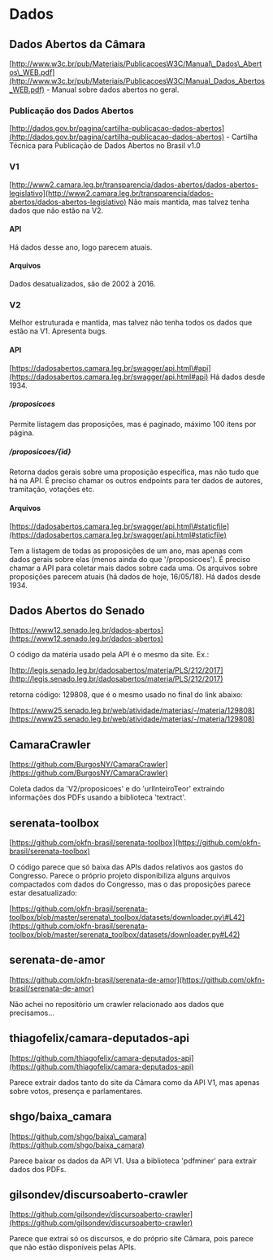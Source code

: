 Dados
=====
Dados Abertos da Câmara
-----------------------
[http://www.w3c.br/pub/Materiais/PublicacoesW3C/Manual\_Dados\_Abertos\_WEB.pdf](http://www.w3c.br/pub/Materiais/PublicacoesW3C/Manual_Dados_Abertos_WEB.pdf) - Manual sobre dados abertos no geral.
### Publicação dos Dados Abertos
[http://dados.gov.br/pagina/cartilha-publicacao-dados-abertos](http://dados.gov.br/pagina/cartilha-publicacao-dados-abertos) - Cartilha Técnica para Publicação de Dados Abertos no Brasil v1.0
### V1
[http://www2.camara.leg.br/transparencia/dados-abertos/dados-abertos-legislativo](http://www2.camara.leg.br/transparencia/dados-abertos/dados-abertos-legislativo)
Não mais mantida, mas talvez tenha dados que não estão na V2.
#### API
Há dados desse ano, logo parecem atuais.
#### Arquivos
Dados desatualizados, são de 2002 à 2016.
### V2
Melhor estruturada e mantida, mas talvez não tenha todos os dados que estão na V1. Apresenta bugs.
#### API
[https://dadosabertos.camara.leg.br/swagger/api.html\#api](https://dadosabertos.camara.leg.br/swagger/api.html#api)
Há dados desde 1934.
##### /proposicoes
Permite listagem das proposições, mas é paginado, máximo 100 itens por página.
##### /proposicoes/{id}
Retorna dados gerais sobre uma proposição específica, mas não tudo que há na API. É preciso chamar os outros endpoints para ter dados de autores, tramitação, votações etc.
#### Arquivos

[https://dadosabertos.camara.leg.br/swagger/api.html\#staticfile](https://dadosabertos.camara.leg.br/swagger/api.html#staticfile)

Tem a listagem de todas as proposições de um ano, mas apenas com dados gerais sobre elas (menos ainda do que '/proposicoes'). É preciso chamar a API para coletar mais dados sobre cada uma.
Os arquivos sobre proposições parecem atuais (há dados de hoje, 16/05/18).
Há dados desde 1934.

Dados Abertos do Senado
-----------------------

[https://www12.senado.leg.br/dados-abertos](https://www12.senado.leg.br/dados-abertos)

O código da matéria usado pela API é o mesmo da site. Ex.:

[http://legis.senado.leg.br/dadosabertos/materia/PLS/212/2017](http://legis.senado.leg.br/dadosabertos/materia/PLS/212/2017)

retorna código: 129808, que é o mesmo usado no final do link abaixo:

[https://www25.senado.leg.br/web/atividade/materias/-/materia/129808](https://www25.senado.leg.br/web/atividade/materias/-/materia/129808)

CamaraCrawler
-------------

[https://github.com/BurgosNY/CamaraCrawler](https://github.com/BurgosNY/CamaraCrawler)

Coleta dados da 'V2/proposicoes' e do 'urlInteiroTeor' extraindo informações dos PDFs usando a biblioteca 'textract'.

serenata-toolbox
----------------

[https://github.com/okfn-brasil/serenata-toolbox](https://github.com/okfn-brasil/serenata-toolbox)

O código parece que só baixa das APIs dados relativos aos gastos do Congresso.
Parece o próprio projeto disponibiliza alguns arquivos compactados com dados do Congresso, mas o das proposições parece estar desatualizado:

[https://github.com/okfn-brasil/serenata-toolbox/blob/master/serenata\_toolbox/datasets/downloader.py\#L42](https://github.com/okfn-brasil/serenata-toolbox/blob/master/serenata_toolbox/datasets/downloader.py#L42)

serenata-de-amor
----------------

[https://github.com/okfn-brasil/serenata-de-amor](https://github.com/okfn-brasil/serenata-de-amor)

Não achei no repositório um crawler relacionado aos dados que precisamos...

thiagofelix/camara-deputados-api
--------------------------------

[https://github.com/thiagofelix/camara-deputados-api](https://github.com/thiagofelix/camara-deputados-api)

Parece extrair dados tanto do site da Câmara como da API V1, mas apenas sobre votos, presença e parlamentares.

shgo/baixa\_camara
------------------

[https://github.com/shgo/baixa\_camara](https://github.com/shgo/baixa_camara)

Parece baixar os dados da API V1. Usa a biblioteca 'pdfminer' para extrair dados dos PDFs.

gilsondev/discursoaberto-crawler
--------------------------------

[https://github.com/gilsondev/discursoaberto-crawler](https://github.com/gilsondev/discursoaberto-crawler)

Parece que extrai só os discursos, e do próprio site Câmara, pois parece que não estão disponíveis pelas APIs.
